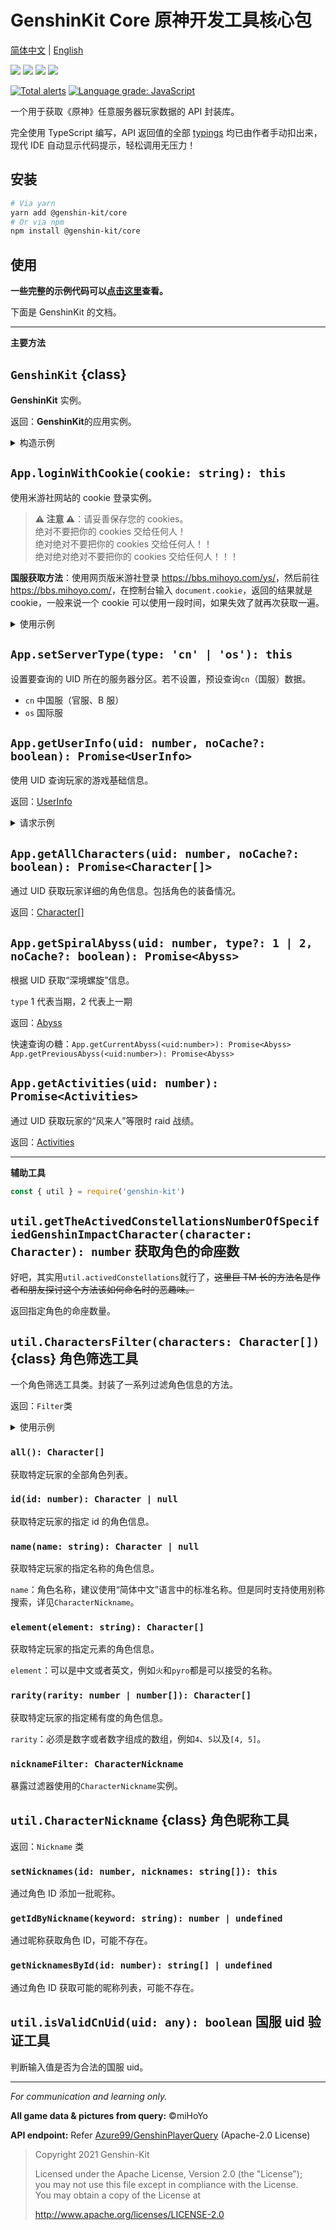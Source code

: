 # GenshinKit Core 原神开发工具核心包

[简体中文](./README.md) | [English](./doc/README.en.md)

![](https://badgen.net/npm/v/genshin-kit) ![](https://badgen.net/npm/v/genshin-kit/next) ![](https://badgen.net/npm/types/genshin-kit) ![](https://badgen.net/npm/license/genshin-kit)

[![Total alerts](https://img.shields.io/lgtm/alerts/g/Dragon-Fish/genshin-kit.svg?logo=lgtm&logoWidth=18)](https://lgtm.com/projects/g/Dragon-Fish/genshin-kit/alerts/) [![Language grade: JavaScript](https://img.shields.io/lgtm/grade/javascript/g/Dragon-Fish/genshin-kit.svg?logo=lgtm&logoWidth=18)](https://lgtm.com/projects/g/Dragon-Fish/genshin-kit/context:javascript)

一个用于获取《原神》任意服务器玩家数据的 API 封装库。

完全使用 TypeScript 编写，API 返回值的全部 [typings](./src/types) 均已由作者手动扣出来，现代 IDE 自动显示代码提示，轻松调用无压力！

## 安装

```bash
# Via yarn
yarn add @genshin-kit/core
# Or via npm
npm install @genshin-kit/core
```

## 使用

**一些完整的示例代码可以[点击这里](./sample)查看。**

下面是 GenshinKit 的文档。

---

**主要方法**

## `GenshinKit` {class}

**GenshinKit** 实例。

返回：**GenshinKit**的应用实例。

<details>
<summary>构造示例</summary>

```js
const { GenshinKit } = require('genshin-kit')
const App = new GenshinKit()
```

</details>

## `App.loginWithCookie(cookie: string): this`

使用米游社网站的 cookie 登录实例。

> **⚠️ 注意 ⚠️**：请妥善保存您的 cookies。<br>绝对不要把你的 cookies 交给任何人！<br>绝对绝对不要把你的 cookies 交给任何人！！<br>绝对绝对绝对不要把你的 cookies 交给任何人！！！

**国服获取方法**：使用网页版米游社登录 <https://bbs.mihoyo.com/ys/>，然后前往 <https://bbs.mihoyo.com/>，在控制台输入 `document.cookie`，返回的结果就是 cookie，一般来说一个 cookie 可以使用一段时间，如果失效了就再次获取一遍。

<details>
<summary>使用示例</summary>

```js
App.loginWithCookie(process.env.MHY_COOKIE)
```

</details>

## `App.setServerType(type: 'cn' | 'os'): this`

设置要查询的 UID 所在的服务器分区。若不设置，预设查询`cn`（国服）数据。

- `cn` 中国服（官服、B 服）
- `os` 国际服

## `App.getUserInfo(uid: number, noCache?: boolean): Promise<UserInfo>`

使用 UID 查询玩家的游戏基础信息。

返回：[UserInfo](./src/types/UserInfo.ts)

<details>
<summary>请求示例</summary>

```js
App.getUserInfo(100000001).then(console.log)
```

</details>

## `App.getAllCharacters(uid: number, noCache?: boolean): Promise<Character[]>`

通过 UID 获取玩家详细的角色信息。包括角色的装备情况。

返回：[Character[]](./src/types/Character.ts)

## `App.getSpiralAbyss(uid: number, type?: 1 | 2, noCache?: boolean): Promise<Abyss>`

根据 UID 获取“深境螺旋”信息。

`type` 1 代表当期，2 代表上一期

返回：[Abyss](./src/types/Abyss.ts)

快速查询の糖：`App.getCurrentAbyss(<uid:number>): Promise<Abyss>` `App.getPreviousAbyss(<uid:number>): Promise<Abyss>`

## `App.getActivities(uid: number): Promise<Activities>`

通过 UID 获取玩家的“风来人”等限时 raid 战绩。

返回：[Activities](./src/types/Activities.ts)

---

**辅助工具**

```js
const { util } = require('genshin-kit')
```

## `util.getTheActivedConstellationsNumberOfSpecifiedGenshinImpactCharacter(character: Character): number` 获取角色的命座数

好吧，其实用`util.activedConstellations`就行了，~~这里巨 TM 长的方法名是作者和朋友探讨这个方法该如何命名时的恶趣味。~~

返回指定角色的命座数量。

## `util.CharactersFilter(characters: Character[])` {class} 角色筛选工具

一个角色筛选工具类。封装了一系列过滤角色信息的方法。

返回：`Filter`类

<details>
<summary>使用示例</summary>

```js
const { CharactersFilter } = require('genshin-kit').util
App.getAllCharacters(100000001).then((data) => {
  const Filter = new CharactersFilter(data)
  // ...
}, console.error)
```

</details>

### `all(): Character[]`

获取特定玩家的全部角色列表。

### `id(id: number): Character | null`

获取特定玩家的指定 id 的角色信息。

### `name(name: string): Character | null`

获取特定玩家的指定名称的角色信息。

`name`：角色名称，建议使用“简体中文”语言中的标准名称。但是同时支持使用别称搜索，详见`CharacterNickname`。

### `element(element: string): Character[]`

获取特定玩家的指定元素的角色信息。

`element`：可以是中文或者英文，例如`火`和`pyro`都是可以接受的名称。

### `rarity(rarity: number | number[]): Character[]`

获取特定玩家的指定稀有度的角色信息。

`rarity`：必须是数字或者数字组成的数组，例如`4`、`5`以及`[4, 5]`。

### `nicknameFilter: CharacterNickname`

暴露过滤器使用的`CharacterNickname`实例。

## `util.CharacterNickname` {class} 角色昵称工具

返回：`Nickname` 类

### `setNicknames(id: number, nicknames: string[]): this`

通过角色 ID 添加一批昵称。

### `getIdByNickname(keyword: string): number | undefined`

通过昵称获取角色 ID，可能不存在。

### `getNicknamesById(id: number): string[] | undefined`

通过角色 ID 获取可能的昵称列表，可能不存在。

## `util.isValidCnUid(uid: any): boolean` 国服 uid 验证工具

判断输入值是否为合法的国服 uid。

---

_For communication and learning only._

**All game data & pictures from query:** &copy;miHoYo

**API endpoint:** Refer [Azure99/GenshinPlayerQuery](https://github.com/Azure99/GenshinPlayerQuery) (Apache-2.0 License)

> Copyright 2021 Genshin-Kit
>
> Licensed under the Apache License, Version 2.0 (the "License");<br>
> you may not use this file except in compliance with the License.<br>
> You may obtain a copy of the License at
>
> http://www.apache.org/licenses/LICENSE-2.0
